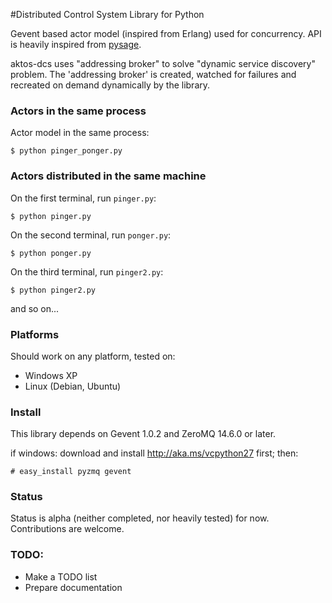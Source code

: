 #Distributed Control System Library for Python

Gevent based actor model (inspired from Erlang) used for concurrency. API is heavily inspired from [pysage](https://github.com/realtime-system/pysage).  

aktos-dcs uses "addressing broker" to solve "dynamic service discovery" problem. The 'addressing broker' is created, watched for failures and recreated on demand dynamically by the library. 

### Actors in the same process

Actor model in the same process:

```
$ python pinger_ponger.py
```

### Actors distributed in the same machine

On the first terminal, run `pinger.py`: 
```
$ python pinger.py
```

On the second terminal, run `ponger.py`: 

```
$ python ponger.py
```

On the third terminal, run `pinger2.py`:

```
$ python pinger2.py
```

and so on... 



### Platforms

Should work on any platform, tested on:

* Windows XP
* Linux (Debian, Ubuntu)

### Install 

This library depends on Gevent 1.0.2 and ZeroMQ 14.6.0 or later.

if windows: download and install http://aka.ms/vcpython27 first; then: 

```
# easy_install pyzmq gevent
```
### Status

Status is alpha (neither completed, nor heavily tested) for now. Contributions are welcome. 

### TODO:

* Make a TODO list 
* Prepare documentation
